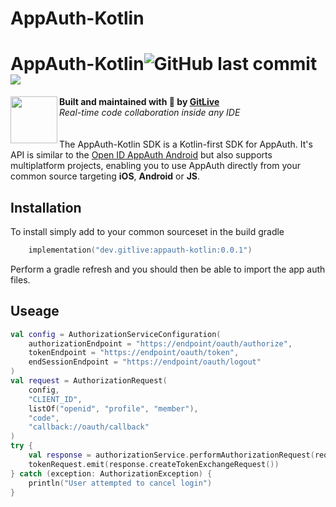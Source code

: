 # AppAuth-Kotlin

<h1 align="left">AppAuth-Kotlin<img alt="GitHub last commit" src="https://img.shields.io/github/last-commit/gitliveapp/AppAuth-Kotlin?style=flat-square"> <a href="https://git.live"><img src="https://img.shields.io/badge/collaborate-on%20gitlive-blueviolet?style=flat-square"></a></h1>
<img align="left" width="75px" src="https://avatars2.githubusercontent.com/u/42865805?s=200&v=4"> 
  <b>Built and maintained with 🧡 by <a href="https://git.live">GitLive</a></b><br/>
  <i>Real-time code collaboration inside any IDE</i><br/>
<br/>
<br/>
The AppAuth-Kotlin SDK is a Kotlin-first SDK for AppAuth. It's API is similar to the <a href="https://github.com/openid/AppAuth-Android">Open ID AppAuth Android</a> but also supports multiplatform projects, enabling you to use AppAuth directly from your common source targeting <strong>iOS</strong>, <strong>Android</strong> or <strong>JS</strong>.

## Installation

To install simply add to your common sourceset in the build gradle

```kotlin
    implementation("dev.gitlive:appauth-kotlin:0.0.1")
```

Perform a gradle refresh and you should then be able to import the app auth files.

## Useage

```kotlin
val config = AuthorizationServiceConfiguration(
    authorizationEndpoint = "https://endpoint/oauth/authorize",
    tokenEndpoint = "https://endpoint/oauth/token",
    endSessionEndpoint = "https://endpoint/oauth/logout"
)
val request = AuthorizationRequest(
    config,
    "CLIENT_ID",
    listOf("openid", "profile", "member"),
    "code",
    "callback://oauth/callback"
)
try {
    val response = authorizationService.performAuthorizationRequest(request)
    tokenRequest.emit(response.createTokenExchangeRequest())
} catch (exception: AuthorizationException) {
    println("User attempted to cancel login")
}
```
